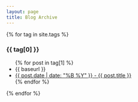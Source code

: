 ```yaml
---
layout: page
title: Blog Archive
---
```


{% for tag in site.tags %}
  <h3>{{ tag[0] }}</h3>
  <ul>
    {% for post in tag[1] %}
      <li>{{ baseurl }}</li>
      <li><a href="{{ post.url }}{{ baseurl }}">{{ post.date | date: "%B %Y" }} - {{ post.title }}</a></li>
    {% endfor %}
  </ul>
{% endfor %}
